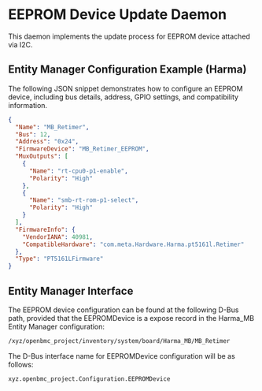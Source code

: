 # EEPROM Device Update Daemon

This daemon implements the update process for EEPROM device attached via I2C.

## Entity Manager Configuration Example (Harma)

The following JSON snippet demonstrates how to configure an EEPROM device,
including bus details, address, GPIO settings, and compatibility information.

```json
{
  "Name": "MB_Retimer",
  "Bus": 12,
  "Address": "0x24",
  "FirmwareDevice": "MB_Retimer_EEPROM",
  "MuxOutputs": [
    {
      "Name": "rt-cpu0-p1-enable",
      "Polarity": "High"
    },
    {
      "Name": "smb-rt-rom-p1-select",
      "Polarity": "High"
    }
  ],
  "FirmwareInfo": {
    "VendorIANA": 40981,
    "CompatibleHardware": "com.meta.Hardware.Harma.pt5161l.Retimer"
  },
  "Type": "PT5161LFirmware"
}
```

## Entity Manager Interface

The EEPROM device configuration can be found at the following D-Bus path,
provided that the EEPROMDevice is a expose record in the Harma_MB Entity Manager
configuration:

```bash
/xyz/openbmc_project/inventory/system/board/Harma_MB/MB_Retimer
```

The D-Bus interface name for EEPROMDevice configuration will be as follows:

```bash
xyz.openbmc_project.Configuration.EEPROMDevice
```
